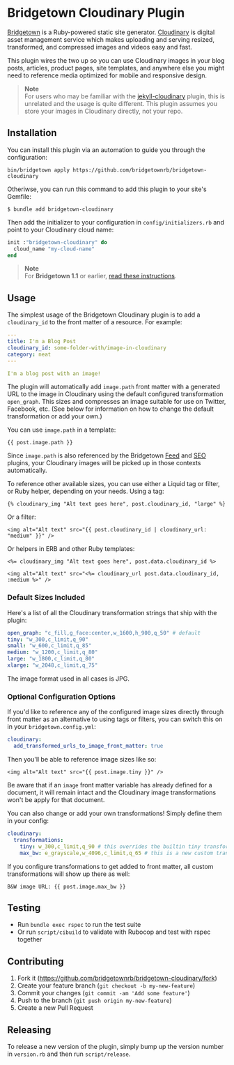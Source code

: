 # Bridgetown Cloudinary Plugin

[Bridgetown](https://www.bridgetownrb.com) is a Ruby-powered static site generator.
[Cloudinary](https://www.cloudinary.com) is digital asset management service which
makes uploading and serving resized, transformed, and compressed images and videos
easy and fast.

This plugin wires the two up so you can use Cloudinary images in your blog posts,
articles, product pages, site templates, and anywhere else you might need to
reference media optimized for mobile and responsive design.

> __Note__<br />
> For users who may be familiar with the [jekyll-cloudinary](https://github.com/nhoizey/jekyll-cloudinary) plugin, this is unrelated and the usage is quite different. This plugin assumes you store your images in Cloudinary directly, not your repo.

## Installation

You can install this plugin via an automation to guide you through the configuration:

```shell
bin/bridgetown apply https://github.com/bridgetownrb/bridgetown-cloudinary
```

Otheriwse, you can run this command to add this plugin to your site's Gemfile:

```shell
$ bundle add bridgetown-cloudinary
```

Then add the initializer to your configuration in `config/initializers.rb` and point to your Cloudinary
cloud name:

```ruby
init :"bridgetown-cloudinary" do
  cloud_name "my-cloud-name"
end
```

> __Note__<br />
> For __Bridgetown 1.1__ or earlier, [read these instructions](https://github.com/bridgetownrb/bridgetown-cloudinary/tree/v1.2.0).

## Usage

The simplest usage of the Bridgetown Cloudinary plugin is to add a `cloudinary_id` to
the front matter of a resource. For example:

```yaml
---
title: I'm a Blog Post
cloudinary_id: some-folder-with/image-in-cloudinary
category: neat
---

I'm a blog post with an image!
```

The plugin will automatically add `image.path` front matter with a generated URL to
the image in Cloudinary using the default configured transformation `open_graph`.
This sizes and compresses an image suitable for use on Twitter, Facebook, etc.
(See below for information on how to change the default transformation or add your
own.)

You can use `image.path` in a template:

`{{ post.image.path }}`

Since `image.path` is also referenced by the Bridgetown [Feed](https://github.com/bridgetownrb/bridgetown-feed) and [SEO](https://github.com/bridgetownrb/bridgetown-seo-tag) plugins,
your Cloudinary images will be picked up in those contexts automatically.

To reference other available sizes, you can use either a Liquid tag or filter, or Ruby helper,
depending on your needs. Using a tag:

`{% cloudinary_img "Alt text goes here", post.cloudinary_id, "large" %}`

Or a filter:

`<img alt="Alt text" src="{{ post.cloudinary_id | cloudinary_url: "medium" }}" />`

Or helpers in ERB and other Ruby templates:

`<%= cloudinary_img "Alt text goes here", post.data.cloudinary_id %>`

`<img alt="Alt text" src="<%= cloudinary_url post.data.cloudinary_id, :medium %>" />`

### Default Sizes Included

Here's a list of all the Cloudinary transformation strings that ship with the plugin:

```yaml
open_graph: "c_fill,g_face:center,w_1600,h_900,q_50" # default
tiny: "w_300,c_limit,q_90"
small: "w_600,c_limit,q_85"
medium: "w_1200,c_limit,q_80"
large: "w_1800,c_limit,q_80"
xlarge: "w_2048,c_limit,q_75"
```

The image format used in all cases is JPG.

### Optional Configuration Options

If you'd like to reference any of the configured image sizes directly through front
matter as an alternative to using tags or filters, you can switch this on in your
`bridgetown.config.yml`:

```yaml
cloudinary:
  add_transformed_urls_to_image_front_matter: true
```

Then you'll be able to reference image sizes like so:

`<img alt="Alt text" src="{{ post.image.tiny }}" />`

Be aware that if an `image` front matter variable has already defined for a document,
it will remain intact and the Cloudinary image transformations won't be apply for
that document.

You can also change or add your own transformations! Simply define them in your
config:

```yaml
cloudinary:
  transformations:
    tiny: w_300,c_limit,q_90 # this overrides the builtin tiny transformation
    max_bw: e_grayscale,w_4096,c_limit,q_65 # this is a new custom transformation
```

If you configure transformations to get added to front matter, all custom
transformations will show up there as well:

`B&W image URL: {{ post.image.max_bw }}`

## Testing

* Run `bundle exec rspec` to run the test suite
* Or run `script/cibuild` to validate with Rubocop and test with rspec together

## Contributing

1. Fork it (https://github.com/bridgetownrb/bridgetown-cloudinary/fork)
2. Create your feature branch (`git checkout -b my-new-feature`)
3. Commit your changes (`git commit -am 'Add some feature'`)
4. Push to the branch (`git push origin my-new-feature`)
5. Create a new Pull Request

## Releasing

To release a new version of the plugin, simply bump up the version number in
`version.rb` and then run `script/release`.
